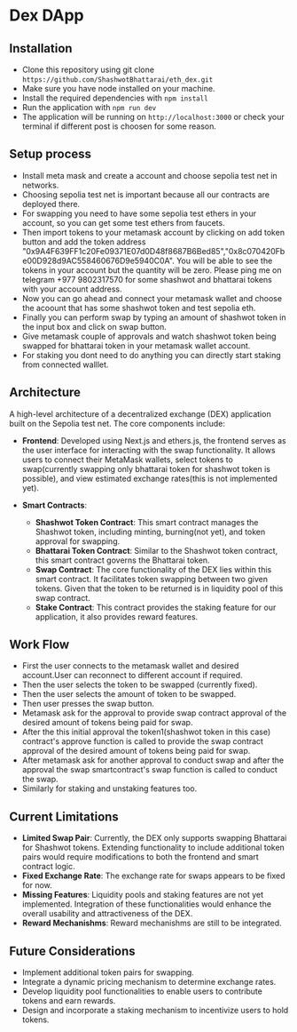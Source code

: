 # Dex DApp

## Installation

- Clone this repository using git clone `https://github.com/ShashwotBhattarai/eth_dex.git`
- Make sure you have node installed on your machine.
- Install the required dependencies with `npm install`
- Run the application with `npm run dev`
- The application will be running on `http://localhost:3000` or check your terminal if different post is choosen for some reason.

## Setup process
- Install meta mask and create a account and choose sepolia test net in networks.
- Choosing sepolia test net is important because all our contracts are deployed there.
- For swapping you need to have some sepolia test ethers in your account, so you can get some test ethers from faucets.
- Then import tokens to your metamask account by clicking on add token button and add the token address "0x9A4F639FF1c20Fe09371E07d0D48f8687B6Bed85","0x8c070420Fbe00D928d9AC558460676D9e5940C0A". You will be able to see the tokens in your account but the quantity will be zero. Please ping me on telegram +977 9802317570 for some shashwot and bhattarai tokens with your account address.
- Now you can go ahead and connect your metamask wallet and choose the acoount that has some shashwot token and test sepolia eth.
- Finally you can perform swap by typing an amount of shashwot token in the input box and click on swap button.
- Give metamask couple of approvals and watch shashwot token being swapped for bhattarai token in your metamask wallet account.
- For staking you dont need to do anything you can directly start staking from connected walllet.


## Architecture

A high-level architecture of a decentralized exchange (DEX) application built on the Sepolia test net. The core components include:

- **Frontend**: Developed using Next.js and ethers.js, the frontend serves as the user interface for interacting with the swap functionality. It allows users to connect their MetaMask wallets, select tokens to swap(currently swapping only bhattarai token for shashwot token is possible), and view estimated exchange rates(this is not implemented yet).
  
- **Smart Contracts**:
  - **Shashwot Token Contract**: This smart contract manages the Shashwot token, including minting, burning(not yet), and token approval for swapping.
  - **Bhattarai Token Contract**: Similar to the Shashwot token contract, this smart contract governs the Bhattarai token.
  - **Swap Contract**: The core functionality of the DEX lies within this smart contract. It facilitates token swapping between two given tokens. Given that the token to be returned is in liquidity pool of this swap contract.
  - **Stake Contract**: This contract provides the staking feature for our application, it also provides reward features.


## Work Flow

- First the user connects to the metamask wallet and desired account.User can reconnect to different account if required.
- Then the user selects the token to be swapped (currently fixed).
- Then the user selects the amount of token to be swapped.
- Then user presses the swap button.
- Metamask ask for the approval to provide swap contract approval of the desired amount of tokens being paid for swap.
- After the this initial approval the token1(shashwot token in this case) contract's approve function is called to provide the swap contract approval of the desired amount of tokens being paid for swap.
- After metamask ask for another approval to conduct swap and after the approval the swap smartcontract's swap function is called to conduct the swap.
- Similarly for staking and unstaking features too.


## Current Limitations

- **Limited Swap Pair**: Currently, the DEX only supports swapping Bhattarai for Shashwot tokens. Extending functionality to include additional token pairs would require modifications to both the frontend and smart contract logic.
- **Fixed Exchange Rate**: The exchange rate for swaps appears to be fixed for now.
- **Missing Features**: Liquidity pools and staking features are not yet implemented. Integration of these functionalities would enhance the overall usability and attractiveness of the DEX.
- **Reward Mechanishms**: Reward mechanishms are still to be integrated.

## Future Considerations

- Implement additional token pairs for swapping.
- Integrate a dynamic pricing mechanism to determine exchange rates.
- Develop liquidity pool functionalities to enable users to contribute tokens and earn rewards.
- Design and incorporate a staking mechanism to incentivize users to hold tokens.

